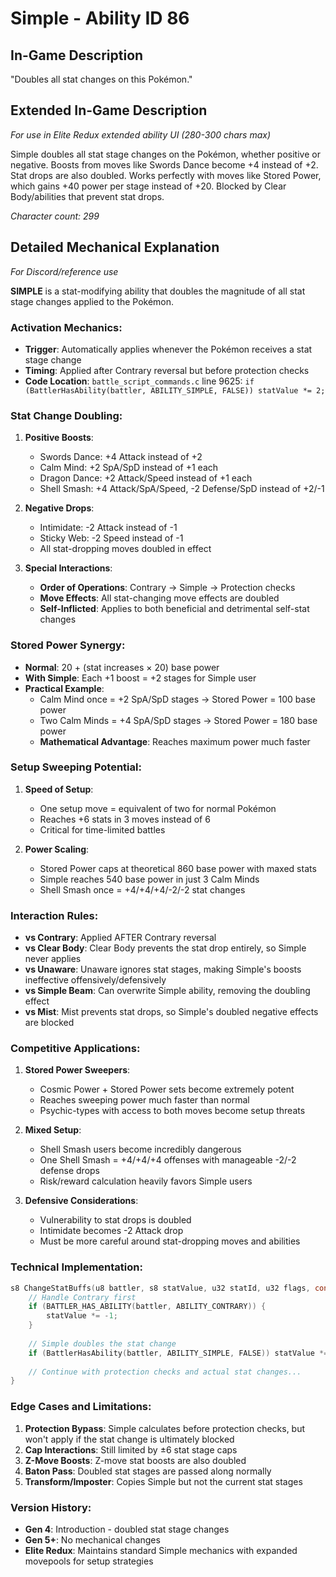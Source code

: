 # Simple - Ability ID 86

## In-Game Description
"Doubles all stat changes on this Pokémon."

## Extended In-Game Description
*For use in Elite Redux extended ability UI (280-300 chars max)*

Simple doubles all stat stage changes on the Pokémon, whether positive or negative. Boosts from moves like Swords Dance become +4 instead of +2. Stat drops are also doubled. Works perfectly with moves like Stored Power, which gains +40 power per stage instead of +20. Blocked by Clear Body/abilities that prevent stat drops.

*Character count: 299*

## Detailed Mechanical Explanation
*For Discord/reference use*

**SIMPLE** is a stat-modifying ability that doubles the magnitude of all stat stage changes applied to the Pokémon.

### Activation Mechanics:
- **Trigger**: Automatically applies whenever the Pokémon receives a stat stage change
- **Timing**: Applied after Contrary reversal but before protection checks
- **Code Location**: `battle_script_commands.c` line 9625: `if (BattlerHasAbility(battler, ABILITY_SIMPLE, FALSE)) statValue *= 2;`

### Stat Change Doubling:
1. **Positive Boosts**:
   - Swords Dance: +4 Attack instead of +2
   - Calm Mind: +2 SpA/SpD instead of +1 each
   - Dragon Dance: +2 Attack/Speed instead of +1 each
   - Shell Smash: +4 Attack/SpA/Speed, -2 Defense/SpD instead of +2/-1

2. **Negative Drops**:
   - Intimidate: -2 Attack instead of -1
   - Sticky Web: -2 Speed instead of -1
   - All stat-dropping moves doubled in effect

3. **Special Interactions**:
   - **Order of Operations**: Contrary → Simple → Protection checks
   - **Move Effects**: All stat-changing move effects are doubled
   - **Self-Inflicted**: Applies to both beneficial and detrimental self-stat changes

### Stored Power Synergy:
- **Normal**: 20 + (stat increases × 20) base power
- **With Simple**: Each +1 boost = +2 stages for Simple user
- **Practical Example**: 
  - Calm Mind once = +2 SpA/SpD stages → Stored Power = 100 base power
  - Two Calm Minds = +4 SpA/SpD stages → Stored Power = 180 base power
  - **Mathematical Advantage**: Reaches maximum power much faster

### Setup Sweeping Potential:
1. **Speed of Setup**:
   - One setup move = equivalent of two for normal Pokémon
   - Reaches +6 stats in 3 moves instead of 6
   - Critical for time-limited battles

2. **Power Scaling**:
   - Stored Power caps at theoretical 860 base power with maxed stats
   - Simple reaches 540 base power in just 3 Calm Minds
   - Shell Smash once = +4/+4/+4/-2/-2 stat changes

### Interaction Rules:
- **vs Contrary**: Applied AFTER Contrary reversal
- **vs Clear Body**: Clear Body prevents the stat drop entirely, so Simple never applies
- **vs Unaware**: Unaware ignores stat stages, making Simple's boosts ineffective offensively/defensively
- **vs Simple Beam**: Can overwrite Simple ability, removing the doubling effect
- **vs Mist**: Mist prevents stat drops, so Simple's doubled negative effects are blocked

### Competitive Applications:
1. **Stored Power Sweepers**:
   - Cosmic Power + Stored Power sets become extremely potent
   - Reaches sweeping power much faster than normal
   - Psychic-types with access to both moves become setup threats

2. **Mixed Setup**:
   - Shell Smash users become incredibly dangerous
   - One Shell Smash = +4/+4/+4 offenses with manageable -2/-2 defense drops
   - Risk/reward calculation heavily favors Simple users

3. **Defensive Considerations**:
   - Vulnerability to stat drops is doubled
   - Intimidate becomes -2 Attack drop
   - Must be more careful around stat-dropping moves and abilities

### Technical Implementation:
```c
s8 ChangeStatBuffs(u8 battler, s8 statValue, u32 statId, u32 flags, const u8* BS_ptr) {
    // Handle Contrary first
    if (BATTLER_HAS_ABILITY(battler, ABILITY_CONTRARY)) {
        statValue *= -1;
    }
    
    // Simple doubles the stat change
    if (BattlerHasAbility(battler, ABILITY_SIMPLE, FALSE)) statValue *= 2;
    
    // Continue with protection checks and actual stat changes...
}
```

### Edge Cases and Limitations:
1. **Protection Bypass**: Simple calculates before protection checks, but won't apply if the stat change is ultimately blocked
2. **Cap Interactions**: Still limited by ±6 stat stage caps
3. **Z-Move Boosts**: Z-move stat boosts are also doubled
4. **Baton Pass**: Doubled stat stages are passed along normally
5. **Transform/Imposter**: Copies Simple but not the current stat stages

### Version History:
- **Gen 4**: Introduction - doubled stat stage changes
- **Gen 5+**: No mechanical changes
- **Elite Redux**: Maintains standard Simple mechanics with expanded movepools for setup strategies